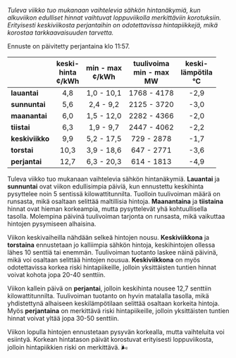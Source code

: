 *Tuleva viikko tuo mukanaan vaihtelevia sähkön hintanäkymiä, kun alkuviikon edulliset hinnat vaihtuvat loppuviikolla merkittäviin korotuksiin. Erityisesti keskiviikosta perjantaihin on odotettavissa hintapiikkejä, mikä korostaa tarkkaavaisuuden tarvetta.*

Ennuste on päivitetty perjantaina klo 11:57.

|            | keski-<br>hinta<br>¢/kWh | min - max<br>¢/kWh | tuulivoima<br>min - max<br>MW | keski-<br>lämpötila<br>°C |
|:-------------|:----------------:|:----------------:|:-------------:|:-------------:|
| **lauantai**    | 4,8               | 1,0 - 10,1         | 1768 - 4178     | -2,9          |
| **sunnuntai**   | 5,6               | 2,4 - 9,2          | 2125 - 3720     | -3,0          |
| **maanantai**   | 6,0               | 1,5 - 12,0         | 2282 - 4366     | -2,0          |
| **tiistai**     | 6,3               | 1,9 - 9,7          | 2447 - 4062     | -2,2          |
| **keskiviikko** | 9,9               | 5,2 - 17,5         | 729 - 2878      | -1,7          |
| **torstai**     | 10,3              | 3,9 - 18,6         | 647 - 2771      | -3,6          |
| **perjantai**   | 12,7              | 6,3 - 20,3         | 614 - 1813      | -4,9          |

Tuleva viikko tuo mukanaan vaihtelevia sähkön hintanäkymiä. **Lauantai** ja **sunnuntai** ovat viikon edullisimpia päiviä, kun ennustettu keskihinta pysyttelee noin 5 sentissä kilowattitunnilta. Tuolloin tuulivoiman määrä on runsasta, mikä osaltaan selittää maltillisia hintoja. **Maanantaina** ja **tiistaina** hinnat ovat hieman korkeampia, mutta pysyttelevät yhä kohtuullisella tasolla. Molempina päivinä tuulivoiman tarjonta on runsasta, mikä vaikuttaa hintojen pysymiseen alhaisina.

Viikon keskivaiheilla nähdään selkeä hintojen nousu. **Keskiviikkona** ja **torstaina** ennustetaan jo kalliimpia sähkön hintoja, keskihintojen ollessa lähes 10 senttiä tai enemmän. Tuulivoiman tuotanto laskee näinä päivinä, mikä voi osaltaan selittää hintojen nousua. **Keskiviikkona** on myös odotettavissa korkea riski hintapiikeille, jolloin yksittäisten tuntien hinnat voivat kohota jopa 20-40 senttiin.

Viikon kallein päivä on **perjantai**, jolloin keskihinta nousee 12,7 senttiin kilowattitunnilta. Tuulivoiman tuotanto on hyvin matalalla tasolla, mikä yhdistettynä alhaiseen keskilämpötilaan selittää osaltaan korkeita hintoja. Myös **perjantaina** on merkittävä riski hintapiikeille, jolloin yksittäisten tuntien hinnat voivat yltää jopa 30-50 senttiin.

Viikon lopulla hintojen ennustetaan pysyvän korkealla, mutta vaihteluita voi esiintyä. Korkean hintatason päivät korostuvat erityisesti loppuviikosta, jolloin hintapiikkien riski on merkittävä. 🌬️
